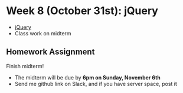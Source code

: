 <h1>Week 8 (October 31st): jQuery</h1>
<ul>
<li><a href="hhttps://docs.google.com/presentation/d/1xXS_MFVyNgwC5gPdDQSrh2ZOdc62hfXo-7uHhrk2AAI/edit#slide=id.p">jQuery</a></li>
<li>Class work on midterm</li>
</ul>

<h2>Homework Assignment</h2>
Finish midterm!
<ul>
<li>The midterm will be due by <b>6pm on Sunday, November 6th</b></li>
<li>Send me github link on Slack, and if you have server space, post it</li>
</ul>


